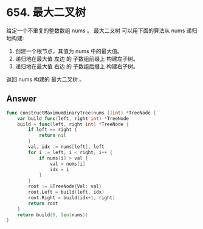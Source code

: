 # 654. 最大二叉树

给定一个不重复的整数数组 nums 。 最大二叉树 可以用下面的算法从 nums 递归地构建:

1. 创建一个根节点，其值为 nums 中的最大值。
2. 递归地在最大值 左边 的 子数组前缀上 构建左子树。
3. 递归地在最大值 右边 的 子数组后缀上 构建右子树。

返回 nums 构建的 最大二叉树 。

## Answer

```go
func constructMaximumBinaryTree(nums []int) *TreeNode {
	var build func(left, right int) *TreeNode
	build = func(left, right int) *TreeNode {
		if left == right {
			return nil
		}
		val, idx := nums[left], left
		for i := left; i < right; i++ {
			if nums[i] > val {
				val = nums[i]
				idx = i
			}
		}
		root := &TreeNode{Val: val}
		root.Left = build(left, idx)
		root.Right = build(idx+1, right)
		return root
	}
	return build(0, len(nums))
}
```